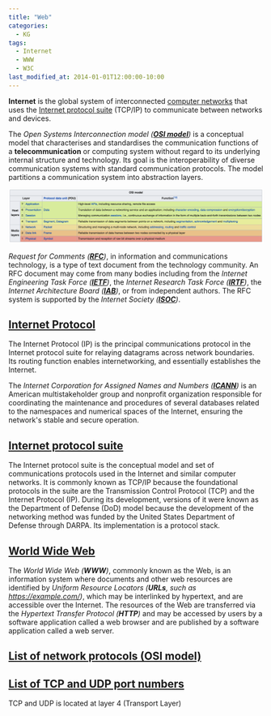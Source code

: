 ```yaml
---
title: "Web"
categories:
  - KG
tags:
  - Internet
  - WWW
  - W3C
last_modified_at: 2014-01-01T12:00:00-10:00
---
```


**Internet** is the global system of interconnected [computer networks](https://en.wikipedia.org/wiki/Computer_network) that uses the [Internet protocol suite](https://en.wikipedia.org/wiki/Internet_protocol_suite) (TCP/IP) to communicate between networks and devices.

The _Open Systems Interconnection model (**[OSI model](https://en.wikipedia.org/wiki/OSI_model)**)_ is a conceptual model that characterises and standardises the communication functions of a **telecommunication** or computing system without regard to its underlying internal structure and technology. Its goal is the interoperability of diverse communication systems with standard communication protocols. The model partitions a communication system into abstraction layers.

![](/assets/images/posts/2014-01-01-Web/OSImodel-LayerArchitecture.png)

_Request for Comments (**[RFC](https://www.rfc-editor.org/retrieve/)**)_, in information and communications technology, is a type of text document from the technology community. An RFC document may come from many bodies including from the _Internet Engineering Task Force (**[IETF](https://www.ietf.org/)**)_, the _Internet Research Task Force (**[IRTF](https://irtf.org/)**)_, the _Internet Architecture Board (**[IAB](https://www.iab.org/)**)_, or from independent authors. The RFC system is supported by the _Internet Society (**[ISOC](https://www.internetsociety.org/)**)_.

## [Internet Protocol](https://en.wikipedia.org/wiki/Internet_Protocol)

The Internet Protocol (IP) is the principal communications protocol in the Internet protocol suite for relaying datagrams across network boundaries. Its routing function enables internetworking, and essentially establishes the Internet.

The _Internet Corporation for Assigned Names and Numbers (**[ICANN](https://www.icann.org/)**)_ is an American multistakeholder group and nonprofit organization responsible for coordinating the maintenance and procedures of several databases related to the namespaces and numerical spaces of the Internet, ensuring the network's stable and secure operation.

## [Internet protocol suite](https://en.wikipedia.org/wiki/Internet_protocol_suite)

The Internet protocol suite is the conceptual model and set of communications protocols used in the Internet and similar computer networks. It is commonly known as TCP/IP because the foundational protocols in the suite are the Transmission Control Protocol (TCP) and the Internet Protocol (IP). During its development, versions of it were known as the Department of Defense (DoD) model because the development of the networking method was funded by the United States Department of Defense through DARPA. Its implementation is a protocol stack. 

## [World Wide Web](https://en.wikipedia.org/wiki/World_Wide_Web)

The _World Wide Web (**WWW**)_, commonly known as the Web, is an information system where documents and other web resources are identified by _Uniform Resource Locators (**URLs**, such as https://example.com/)_, which may be interlinked by hypertext, and are accessible over the Internet. The resources of the Web are transferred via the _Hypertext Transfer Protocol (**HTTP**)_ and may be accessed by users by a software application called a web browser and are published by a software application called a web server.

## [List of network protocols (OSI model)](https://en.wikipedia.org/wiki/List_of_network_protocols_(OSI_model))

## [List of TCP and UDP port numbers](https://en.wikipedia.org/wiki/List_of_TCP_and_UDP_port_numbers)

TCP and UDP is located at layer 4 (Transport Layer)

